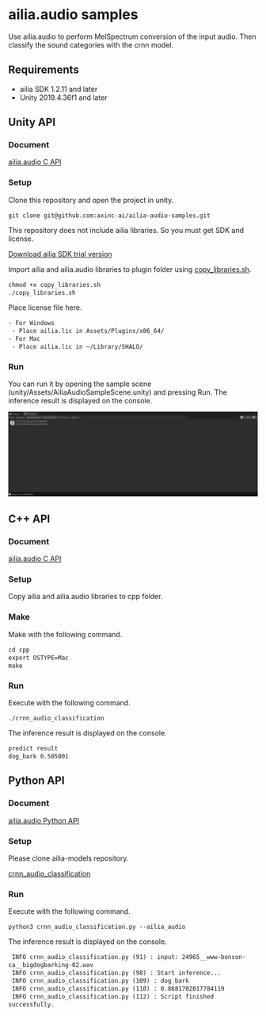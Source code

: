 # ailia.audio samples

Use ailia.audio to perform MelSpectrum conversion of the input audio. Then classify the sound categories with the crnn model.

## Requirements

- ailia SDK 1.2.11 and later
- Unity 2019.4.36f1 and later

## Unity API

### Document

[ailia.audio C API](https://axinc-ai.github.io/ailia-sdk/api/cpp/en/ailia__audio_8h.html)

### Setup

Clone this repository and open the project in unity.

```
git clone git@github.com:axinc-ai/ailia-audio-samples.git
```

This repository does not include ailia libraries. So you must get SDK and license.

[Download ailia SDK trial version](https://ailia.jp/en/)

Import ailia and ailia.audio libraries to plugin folder using [copy_libraries.sh](copy_libraries.sh).

```
chmod +x copy_libraries.sh
./copy_libraries.sh
```

Place license file here.

```
- For Windows
 - Place ailia.lic in Assets/Plugins/x86_64/
- For Mac
 - Place ailia.lic in ~/Library/SHALO/
```

### Run

You can run it by opening the sample scene (unity/Assets/AiliaAudioSampleScene.unity) and pressing Run. The inference result is displayed on the console.

![output](output.png)

## C++ API

### Document

[ailia.audio C API](https://axinc-ai.github.io/ailia-sdk/api/cpp/en/ailia__audio_8h.html)

### Setup

Copy ailia and ailia.audio libraries to cpp folder.

### Make

Make with the following command.

```
cd cpp
export OSTYPE=Mac
make
```

### Run

Execute with the following command.

```
./crnn_audio_classification
```

The inference result is displayed on the console.

```
predict result
dog_bark 0.505001
```

## Python API

### Document

[ailia.audio Python API](https://axinc-ai.github.io/ailia-sdk/api/python/en/ailia.audio.html)

### Setup

Please clone ailia-models repository.

[crnn_audio_classification](https://github.com/axinc-ai/ailia-models/tree/master/audio_processing/crnn_audio_classification)

### Run

Execute with the following command.

```
python3 crnn_audio_classification.py --ailia_audio
```

The inference result is displayed on the console.

```
 INFO crnn_audio_classification.py (91) : input: 24965__www-bonson-ca__bigdogbarking-02.wav
 INFO crnn_audio_classification.py (98) : Start inference...
 INFO crnn_audio_classification.py (109) : dog_bark
 INFO crnn_audio_classification.py (110) : 0.8681702017784119
 INFO crnn_audio_classification.py (112) : Script finished successfully.
 ```

